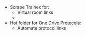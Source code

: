 - Scrape Trainex for:
    - Virtual room links
    - 
- Hot folder for One Drive Protocols:
    - Automate protocol links